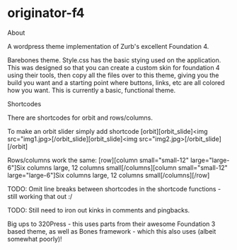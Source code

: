 originator-f4
=============

About 

A wordpress theme implementation of Zurb's excellent Foundation 4. 

Barebones theme. Style.css has the basic stying used on the
application. This was designed so that you can create a custom skin for
foundation 4 using their tools, then copy all the files over to this
theme, giving you the build you want and a starting point where
buttons, links, etc are all colored how you want. This is currently a
basic, functional theme.

Shortcodes

There are shortcodes for orbit and rows/columns.

To make an orbit slider simply add shortcode
[orbit][orbit_slide]<img src="img1.jpg>[/orbit_slide][orbit_slide]<img
src="img2.jpg>[/orbit_slide][/orbit]

Rows/columns work the same:
[row][column small="small-12" large="large-6"]Six columns large, 12
columns small[/columns][column small="small-12" large="large-6"]Six
columns large, 12 columns small[/columns][/row]

TODO: Omit line breaks between shortcodes in the shortcode functions - still working that out :/

TODO: Still need to iron out kinks in comments and pingbacks.

Big ups to 320Press - this uses parts from their awesome
Foundation 3 based theme, as well as Bones framework - which this also uses
(albeit somewhat poorly)!